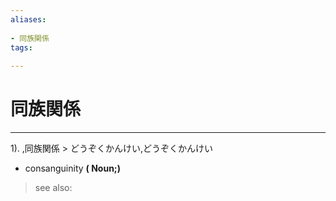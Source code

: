 ```yaml
---
aliases:
    
- 同族関係
tags:
    
---
```


# 同族関係
---
1).
,同族関係 > どうぞくかんけい,どうぞくかんけい

- consanguinity
**( Noun;)**
> see also: 
            
